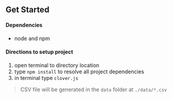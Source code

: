 ## Get Started
#### Dependencies
- node and npm

#### Directions to setup project
1. open terminal to directory location
1. type `npm install` to resolve all project dependencies
1. in terminal type `clover.js`

> CSV file will be generated in the `data` folder at `./data/*.csv`

